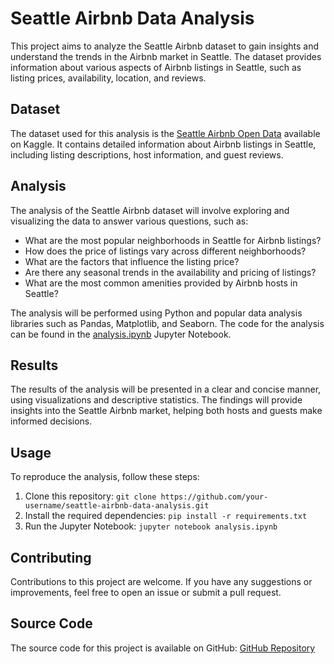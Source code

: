 # Seattle Airbnb Data Analysis

This project aims to analyze the Seattle Airbnb dataset to gain insights and understand the trends in the Airbnb market in Seattle. The dataset provides information about various aspects of Airbnb listings in Seattle, such as listing prices, availability, location, and reviews.

## Dataset

The dataset used for this analysis is the [Seattle Airbnb Open Data](https://www.kaggle.com/airbnb/seattle) available on Kaggle. It contains detailed information about Airbnb listings in Seattle, including listing descriptions, host information, and guest reviews.

## Analysis

The analysis of the Seattle Airbnb dataset will involve exploring and visualizing the data to answer various questions, such as:

- What are the most popular neighborhoods in Seattle for Airbnb listings?
- How does the price of listings vary across different neighborhoods?
- What are the factors that influence the listing price?
- Are there any seasonal trends in the availability and pricing of listings?
- What are the most common amenities provided by Airbnb hosts in Seattle?

The analysis will be performed using Python and popular data analysis libraries such as Pandas, Matplotlib, and Seaborn. The code for the analysis can be found in the [analysis.ipynb](https://github.com/subhopam-das-personal/seattle-airbnb-data-analysis/blob/a73d553c494fd9721af495ae535c64d33750060a/seattle-airbnb-medium.ipynb) Jupyter Notebook.

## Results

The results of the analysis will be presented in a clear and concise manner, using visualizations and descriptive statistics. The findings will provide insights into the Seattle Airbnb market, helping both hosts and guests make informed decisions.

## Usage

To reproduce the analysis, follow these steps:

1. Clone this repository: `git clone https://github.com/your-username/seattle-airbnb-data-analysis.git`
2. Install the required dependencies: `pip install -r requirements.txt`
3. Run the Jupyter Notebook: `jupyter notebook analysis.ipynb`

## Contributing

Contributions to this project are welcome. If you have any suggestions or improvements, feel free to open an issue or submit a pull request.

## Source Code
The source code for this project is available on GitHub: [GitHub Repository](https://github.com/your-username/seattle-airbnb-data-analysis)